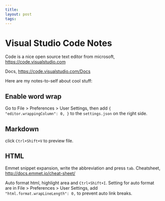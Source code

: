 ```yaml
---
title:
layout: post
tags:
---
```


# Visual Studio Code Notes

Code is a nice open source text editor from microsoft, https://code.visualstudio.com 

Docs, https://code.visualstudio.com/Docs

Here are my notes-to-self about cool stuff:

## Enable word wrap

Go to File > Preferences > User Settings, then add `{ "editor.wrappingColumn": 0,
}` to the `settings.json` on the right side.

## Markdown

click `Ctrl+Shift+V` to preview file.

## HTML

Emmet snippet expansion, write the abbreviation and press `tab`.
Cheatsheet, http://docs.emmet.io/cheat-sheet/ 

Auto format html, highlight area and `Ctrl+Shift+I`. 
Setting for auto format are in File > Preferences > User Settings, add `"html.format.wrapLineLength": 0,` to prevent auto link breaks.

